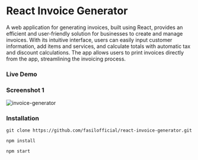 # React Invoice Generator

A web application for generating invoices, built using React, provides an efficient and user-friendly solution for businesses to create and manage invoices. With its intuitive interface, users can easily input customer information, add items and services, and calculate totals with automatic tax and discount calculations. The app allows users to print invoices directly from the app, streamlining the invoicing process.

### Live Demo


### Screenshot 1
<img src="https://i.ibb.co/3R5JQnv/invoice-generator.png" alt="invoice-generator" border="0">



### Installation

```
git clone https://github.com/fasilofficial/react-invoice-generator.git

npm install

npm start
```
